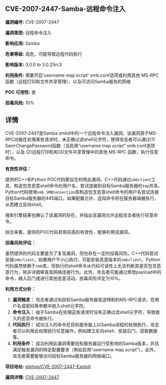 ## CVE-2007-2447-Samba-远程命令注入

**漏洞编号:** CVE-2007-2447

**漏洞类型:** 远程命令注入

**影响应用:** Samba

**危害等级:** 高危，可能导致远程代码执行

**影响版本:** 3.0.0 to 3.0.25rc3

**利用条件:** 需要开启'username map script' smb.conf选项或利用其他 MS-RPC 函数（远程打印和文件共享管理），以及可访问Samba服务的网络

**POC 可用性:** 是

**投毒风险:** 10%

## 详情

CVE-2007-2447是Samba smbd中的一个远程命令注入漏洞。该漏洞源于MS-RPC功能在处理某些请求时，未正确过滤shell元字符，使得攻击者可以通过(1) SamrChangePassword函数（当启用“username map script” smb.conf选项时），以及 (2)远程打印机和(3)文件共享管理中的其他 MS-RPC 函数，执行任意命令。

**有效性评估：**

提供的C++和Python POC代码都旨在利用此漏洞。C++代码通过`smbclient`工具，构造包含恶意shell命令的用户名，尝试连接到目标Samba服务器的`tmp`共享。Python代码使用`smb.SMBConnection`库构造包含恶意shell命令的用户名尝试连接目标Samba服务器的445端口，如果配置允许，这段命令将在服务器端被执行，从而建立反向shell。

搜索引擎结果也确认了该漏洞的存在，并指出该漏洞允许远程攻击者执行任意命令。

综合来看，提供的POC代码具有较高的有效性，能够利用该漏洞。

**投毒风险评估：**

虽然提供的代码主要是为了复现漏洞，但也存在一定的投毒风险。C++代码尝试安装`smbclient`，如果用户不小心执行，可能安装恶意版本的`smbclient`。Python代码虽然依赖于`smb`库，但执行的shell命令从代码可读性上无法判断其是否包含恶意行为，除非详细审查其网络连接行为。此外，攻击者可能通过修改payload中的命令，植入后门或进行其他恶意活动。投毒风险评定为10%。

**利用方式分析：**

1.  **漏洞触发：** 攻击者通过向目标Samba服务器发送特制的MS-RPC请求，在用户名或密码等参数中嵌入shell元字符。
2.  **命令注入：** 由于Samba在处理这些请求时没有正确过滤shell元字符，导致嵌入的恶意命令被执行。
3.  **代码执行：** 成功注入的命令在目标服务器上以Samba进程的权限执行，攻击者可以利用此权限执行任意操作，例如建立反向shell、安装后门、窃取数据等。
4.  **利用条件：** 成功利用此漏洞需要目标服务器运行受影响的Samba版本，并且满足触发漏洞的特定配置要求（例如启用“username map script”）。此外，攻击者需要能够访问目标Samba服务器的网络端口。

**项目地址:** [elphon/CVE-2007-2447-Exploit](https://github.com/elphon/CVE-2007-2447-Exploit)

**漏洞详情:** [CVE-2007-2447](https://nvd.nist.gov/vuln/detail/CVE-2007-2447)